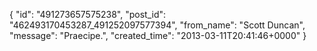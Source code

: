  {
   "id": "491273657575238",
   "post_id": "462493170453287_491252097577394",
   "from_name": "Scott Duncan",
   "message": "Praecipe.",
   "created_time": "2013-03-11T20:41:46+0000"
 }

